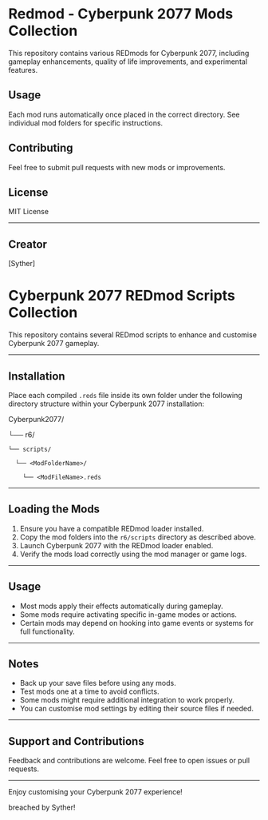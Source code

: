 # Redmod - Cyberpunk 2077 Mods Collection

This repository contains various REDmods for Cyberpunk 2077, including gameplay enhancements, quality of life improvements, and experimental features.

## Usage

Each mod runs automatically once placed in the correct directory. See individual mod folders for specific instructions.

## Contributing

Feel free to submit pull requests with new mods or improvements.

## License

MIT License

---

## Creator
[Syther]

# Cyberpunk 2077 REDmod Scripts Collection

This repository contains several REDmod scripts to enhance and customise Cyberpunk 2077 gameplay.

---

## Installation

Place each compiled `.reds` file inside its own folder under the following directory structure within your Cyberpunk 2077 installation:

Cyberpunk2077/

  └── r6/
  
    └── scripts/
    
      └── <ModFolderName>/
      
        └── <ModFileName>.reds
        
---

## Loading the Mods

1. Ensure you have a compatible REDmod loader installed.
2. Copy the mod folders into the `r6/scripts` directory as described above.
3. Launch Cyberpunk 2077 with the REDmod loader enabled.
4. Verify the mods load correctly using the mod manager or game logs.

---

## Usage

- Most mods apply their effects automatically during gameplay.
- Some mods require activating specific in-game modes or actions.
- Certain mods may depend on hooking into game events or systems for full functionality.

---

## Notes

- Back up your save files before using any mods.
- Test mods one at a time to avoid conflicts.
- Some mods might require additional integration to work properly.
- You can customise mod settings by editing their source files if needed.

---

## Support and Contributions

Feedback and contributions are welcome. Feel free to open issues or pull requests.

---

Enjoy customising your Cyberpunk 2077 experience!

breached by Syther!
